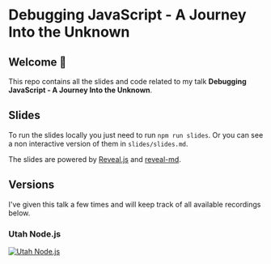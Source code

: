 # Debugging JavaScript - A Journey Into the Unknown

## Welcome 👋

This repo contains all the slides and code related to my talk **Debugging JavaScript - A Journey Into the Unknown**.

## Slides

To run the slides locally you just need to run `npm run slides`. Or you can see a non interactive version of them in `slides/slides.md`.

The slides are powered by [Reveal.js](https://www.npmjs.com/package/reveal) and [reveal-md](https://www.npmjs.com/package/reveal-md).

## Versions

I've given this talk a few times and will keep track of all available recordings below.

### Utah Node.js
[![Utah Node.js](http://img.youtube.com/vi/8f4ghrSRd6w/0.jpg)](http://www.youtube.com/watch?v=8f4ghrSRd6w)
